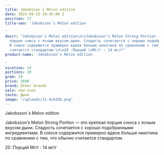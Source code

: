 ```yaml
---
title: Jakobsson´s Melon edition
date: 2023-09-25 19:35:00 Z
position: 17
title-seo: 'Jakobsson´s Melon edition

'
descr: "Jakobsson´s Melon edition\n\nJakobsson’s Melon Strong Portion — это крепкая
  порция снюса с ясным вкусом дыни. Сладость сочетается с хорошо подобранными ингредиентами.
  В снюсе содержится примерно вдвое больше никотина по сравнению с тем, что обычно
  считается стандартом.\n\n20 :Порций \nМг/г : 14 мг/г"
product-name: 'Jakobsson´s Melon edition

'
nicotine: 14
portions: 20
gram: 20
price: 3600
brand: Other brands
sale: new-snus
taste: Дыня
image: "/uploads/11-4cb336.png"
---
```


Jakobsson´s Melon edition

Jakobsson’s Melon Strong Portion — это крепкая порция снюса с ясным вкусом дыни. Сладость сочетается с хорошо подобранными ингредиентами. В снюсе содержится примерно вдвое больше никотина по сравнению с тем, что обычно считается стандартом.

20 :Порций 
Мг/г : 14 мг/г